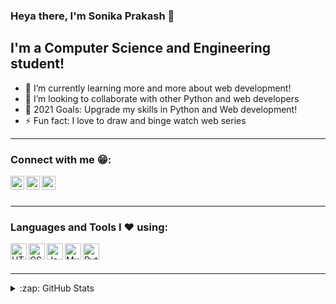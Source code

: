 ### Heya there, I'm Sonika Prakash 👋

## I'm a Computer Science and Engineering student!

- 🌱 I’m currently learning more and more about web development!
- 👯 I’m looking to collaborate with other Python and web developers
- 🥅 2021 Goals: Upgrade my skills in Python and Web development!
- ⚡ Fun fact: I love to draw and binge watch web series

---

### Connect with me 😁:

[<img align="left" alt="Sonika Prakash | LinkedIn" width="22px" src="https://img.icons8.com/color/48/000000/linkedin.png" />][linkedin]
[<img align="left" alt="Sonika Prakash | Instagram" width="22px" src="https://img.icons8.com/fluent/48/000000/instagram-new.png" />][instagram]
[<img align="left" alt="Sonika Prakash | HackerRank" width="22px" src="https://img.icons8.com/windows/32/000000/hackerrank.png" />][hackerrank]

<br />
<br/>

---

### Languages and Tools I ❤ using:

[<img align="left" alt="HTML5" width="26px" src="https://img.icons8.com/color/48/000000/html-5--v1.png" />][html]
[<img align="left" alt="CSS3" width="26px" src="https://img.icons8.com/color/48/000000/css3.png" />][css]
[<img align="left" alt="JavaScript" width="26px" src="https://img.icons8.com/color/48/000000/javascript.png" />][js]
[<img align="left" alt="MySQL" width="26px" src="https://img.icons8.com/color/48/000000/mysql-logo.png" />][mysql]
[<img align="left" alt="Python" width="26px" src="https://img.icons8.com/color/48/000000/python.png" />][python]

<br/>
<br/>

---

<details>
  <summary>:zap: GitHub Stats</summary>

  <img align="left" alt="codeSTACKr's GitHub Stats" src="https://github-readme-stats.codestackr.vercel.app/api?username=codeSTACKr&show_icons=true&hide_border=true" />

</details>

[instagram]: https://www.instagram.com/_sonika_prakash_/
[linkedin]: https://www.linkedin.com/in/sonika-prakash/
[hackerrank]: https://www.hackerrank.com/sonikaprakash10
[html]: https://img.icons8.com/color/48/000000/html-5--v1.png
[css]: https://img.icons8.com/color/48/000000/css3.png
[js]: https://img.icons8.com/color/48/000000/javascript.png
[mysql]: https://img.icons8.com/color/48/000000/mysql-logo.png
[python]: https://img.icons8.com/color/48/000000/python.png
